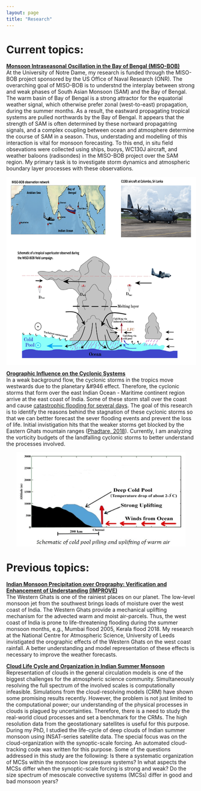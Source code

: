 ```yaml
---
layout: page
title: "Research"
---
```

<html>
<head>
<meta name="viewport" content="width=device-width, initial-scale=1">
<style>
img {
  display: block;
  margin-left: auto;
  margin-right: auto;
}
</style>
</head>
<body>
 
<h1> Current topics: </h1>

<a href="https://efmlab.nd.edu/research/miso-bob/"> <b>Monsoon Intraseasonal Oscillation in the Bay of Bengal (MISO-BOB)</b> </a> <br>
At the University of Notre Dame, my research is funded through the MISO-BOB project sponsored by the US Office of Naval Research (ONR). The overarching goal of MISO-BOB is to understnd the interplay between strong and weak phases of South Asian Monsoon (SAM) and the Bay of Bengal. The warm basin of Bay of Bengal is a strong attractor for the equatorial weather signal, which otherwise prefer zonal (west-to-east) propagation, during the summer months. As a result, the eastward propagating tropical systems are pulled northwards by the Bay of Bengal. It appears that the strength of SAM is often determined by these nortward propagatring signals, and a complex coupling between ocean and atmosphere determine the course of SAM in a season. Thus, understading and modelling of this interaction is vital for monsoon forecasting. To this end, in situ field obsevations were collected using ships, buoys, WC130J aircraft, and weather baloons (radisondes) in the MISO-BOB project over the SAM region. My primary task is to investigate storm dynamics and atmospheric boundary layer processes with these observations.  <br>
<p align="center">
<img src="/assets/MISO_bob_website.png" alt="" width="750" height="500">	
</p>
  
<a href="https://jayeshphadtare.wordpress.com/2018/10/02/tamil-nadu-coast/"> <b> Orographic Influence on the Cyclonic Systems</b> </a> <br>
In a weak background flow, the cyclonic storms in the tropics move westwards due to the planetary &#946 effect. Therefore, the cyclonic storms that form over the east Indian Ocean - Maritime continent region arrive at the east coast of India. Some of these storm stall over the coast and cause <a href="https://earthobservatory.nasa.gov/images/87131/historic-rainfall-floods-southeast-india"> catastrophic flooding for several days</a>. The goal of this research is to identify the reasons behind the stagnation of these cyclonic storms so that we can bettter forecast the sever flooding events and prevent the loss of life. Initial invistigation hits that the weaker storms get blocked by the Eastern Ghats mountain ranges (<a href="https://journals.ametsoc.org/view/journals/mwre/146/4/mwr-d-16-0473.1.xml">Phadtare, 2018</a>). Currently, I am analyzing the vorticity budgets of the landfalling cyclonic storms to better understand the processes involved. <br>

<p align="center">
<img src="/assets/cold_pool.jpg" alt="" width="450" height="250">
</p>
 
<h1> Previous topics: </h1>

<b>  <a href="https://meetingorganizer.copernicus.org/EGU21/EGU21-15748.html">Indian Monsoon Precipitation over Orography: Verification and Enhancement of Understanding (IMPROVE) </a>  </b> <br>
  The Western Ghats is one of the rainiest places on our planet. The low-level monsoon jet from the southwest brings loads of moisture over the west coast of India. The Western Ghats provide a mechanical uplifting mechanism for the advected warm and moist air-parcels. Thus, the west coast of India is prone to life-threatening flooding during the summer monsoon months, e.g., Mumbai flood 2005, Kerala flood 2018.  My research at the National Centre for Atmospheric Science, University of Leeds invistigated the orographic effects of the Western Ghats on the west coast rainfall. A better understanding and model representation of these effects is necessary to improve the weather forecasts. <br>
  
<style>
  .bottom-three {
     margin-bottom: 3cm;
  }
</style>


<b> <a href="https://journals.ametsoc.org/view/journals/mwre/147/10/mwr-d-18-0346.1.xml"> Cloud Life Cycle and Organization in Indian Summer Monsoon
</a> </b> <br>
  Representation of clouds in the general circulation models is one of the biggest challenges for the atmospheric science community.  Simultaneously resolving  the full spectrum of the involved scales is computationally infeasible. Simulations from the cloud-resolving models (CRM) have shown some promising results recently. However, the problem is not just limited to the computational power; our understanding of the physical processes in clouds is plagued by uncertainties. Therefore, there is a need to study the real-world cloud processes and set a benchmark for the CRMs.  The high resolution data from the geostationary satellites is useful for this purpose.  During my PhD, I studied the life-cycle of deep clouds of Indian summer monsoon using INSAT-series satellite data. The special focus was on the cloud-organization with the synoptic-scale forcing. An automated cloud-tracking code was written for this purpose. Some of the questions addressed in this study are the following: Is there a systematic organization of MCSs within the monsoon low pressure systems? In what aspects the MCSs differ when the synoptic-scale forcing is strong and weak? Do the size spectrum of mesoscale convective systems (MCSs) differ in good and bad monsoon years?
  
